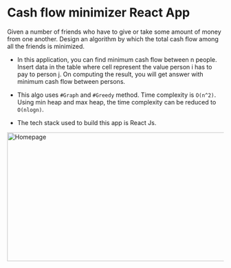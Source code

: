 # Cash flow minimizer React App

Given a number of friends who have to give or take some amount of money from one another. Design an algorithm by which the total cash flow among all the friends is minimized.

* In this application, you can find minimum cash flow between n people. Insert data in the table where cell represent the value person i has to pay to person j. On computing the result, you will get answer with minimum cash flow between persons.

* This algo uses `#Graph` and `#Greedy` method. Time complexity is `O(n^2)`. Using min heap and max heap, the time complexity can be reduced to `O(nlogn)`.

* The tech stack used to build this app is React Js.	       

<img alt="Homepage" src="https://github.com/deeppatel23/CashFlowMinimizer/blob/main/screenshots/Screenshot%202022-06-03%20at%206.50.38%20PM.png" height = "300" width = "600" />
